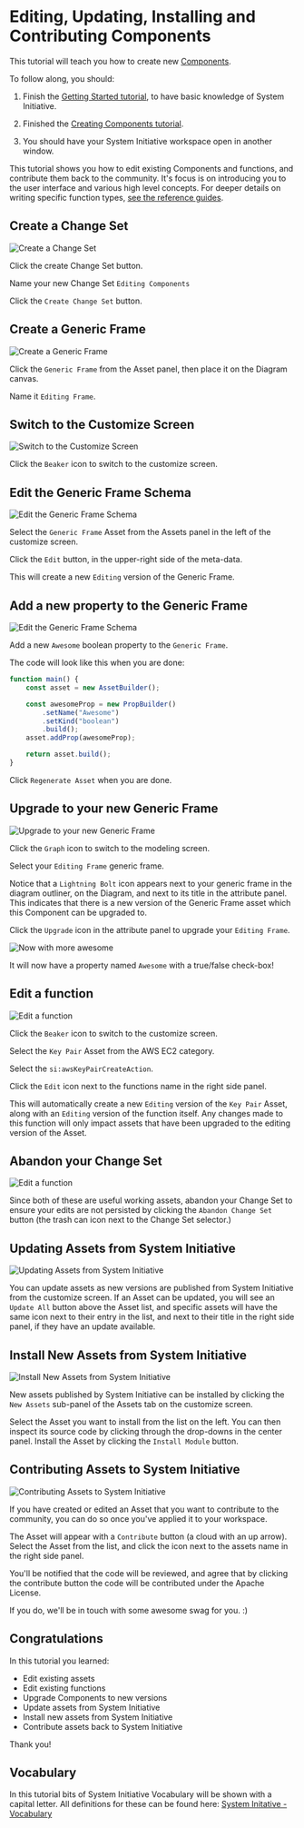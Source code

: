 # Editing, Updating, Installing and Contributing Components

This tutorial will teach you how to create new
[Components](/reference/vocabulary#Components).

To follow along, you should:

1. Finish the [Getting Started tutorial](./getting-started), to have basic
   knowledge of System Initiative.

2. Finished the [Creating Components tutorial](./creating-components.md).

3. You should have your System Initiative workspace open in another window.


This tutorial shows you how to edit existing Components and functions, and
contribute them back to the community. It's focus is on introducing you to the
user interface and various high level concepts. For deeper details on writing
specific function types, [see the reference guides](../reference/index.md).

## Create a Change Set

![Create a Change Set](./editing-components-and-contributing/create-change-set.png)

Click the create Change Set button.

Name your new Change Set `Editing Components`

Click the `Create Change Set` button.

## Create a Generic Frame

![Create a Generic Frame](./editing-components-and-contributing/create-a-generic-frame.png)

Click the `Generic Frame` from the Asset panel, then place it on the Diagram canvas.

Name it `Editing Frame`.

## Switch to the Customize Screen

![Switch to the Customize Screen](./editing-components-and-contributing/switch-to-customize-screen.png)

Click the `Beaker` icon to switch to the customize screen.

## Edit the Generic Frame Schema

![Edit the Generic Frame Schema](./editing-components-and-contributing/edit-the-generic-frame-schema.png)

Select the `Generic Frame` Asset from the Assets panel in the left of the customize screen.

Click the `Edit` button, in the upper-right side of the meta-data.

This will create a new `Editing` version of the Generic Frame.

## Add a new property to the Generic Frame

![Edit the Generic Frame Schema](./editing-components-and-contributing/add-a-new-property-to-the-generic-frame.png)

Add a new `Awesome` boolean property to the `Generic Frame`.

The code will look like this when you are done:

```typescript
function main() {
    const asset = new AssetBuilder();

    const awesomeProp = new PropBuilder()
        .setName("Awesome")
        .setKind("boolean")
        .build();
    asset.addProp(awesomeProp);

    return asset.build();
}
```

Click `Regenerate Asset` when you are done.

## Upgrade to your new Generic Frame

![Upgrade to your new Generic Frame](./editing-components-and-contributing/upgrade-to-your-new-generic-frame.png)

Click the `Graph` icon to switch to the modeling screen.

Select your `Editing Frame` generic frame.

Notice that a `Lightning Bolt` icon appears next to your generic frame in the
diagram outliner, on the Diagram, and next to its title in the attribute panel.
This indicates that there is a new version of the Generic Frame asset which
this Component can be upgraded to.

Click the `Upgrade` icon in the attribute panel to upgrade your `Editing Frame`.

![Now with more awesome](./editing-components-and-contributing/now-with-more-awesome.png)

It will now have a property named `Awesome` with a true/false check-box!

## Edit a function

![Edit a function](./editing-components-and-contributing/edit-a-function.png)

Click the `Beaker` icon to switch to the customize screen.

Select the `Key Pair` Asset from the AWS EC2 category.

Select the `si:awsKeyPairCreateAction`.

Click the `Edit` icon next to the functions name in the right side panel.

This will automatically create a new `Editing` version of the `Key Pair` Asset,
along with an `Editing` version of the function itself. Any changes made to
this function will only impact assets that have been upgraded to the editing
version of the Asset.

## Abandon your Change Set

![Edit a function](./editing-components-and-contributing/abandon-change-set.png)

Since both of these are useful working assets, abandon your Change Set to
ensure your edits are not persisted by clicking the `Abandon Change Set` button
(the trash can icon next to the Change Set selector.)

## Updating Assets from System Initiative

![Updating Assets from System Initiative](./editing-components-and-contributing/updating-assets-from-system-initiative.png)

You can update assets as new versions are published from System Initiative from
the customize screen. If an Asset can be updated, you will see an `Update All`
button above the Asset list, and specific assets will have the same icon next
to their entry in the list, and next to their title in the right side panel, if
they have an update available.

## Install New Assets from System Initiative

![Install New Assets from System Initiative](./editing-components-and-contributing/install-new-assets-from-system-initiative.png)

New assets published by System Initiative can be installed by clicking the
`New Assets` sub-panel of the Assets tab on the customize screen.

Select the Asset you want to install from the list on the left. You can then
inspect its source code by clicking through the drop-downs in the center panel.
Install the Asset by clicking the `Install Module` button.

## Contributing Assets to System Initiative

![Contributing Assets to System Initiative](./editing-components-and-contributing/contributing-assets-to-system-initiative.png)

If you have created or edited an Asset that you want to contribute to the community,
you can do so once you've applied it to your workspace.

The Asset will appear with a `Contribute` button (a cloud with an up arrow).
Select the Asset from the list, and click the icon next to the assets name in
the right side panel.

You'll be notified that the code will be reviewed, and agree that by clicking the
contribute button the code will be contributed under the Apache License.

If you do, we'll be in touch with some awesome swag for you. :)

## Congratulations

In this tutorial you learned:

- Edit existing assets
- Edit existing functions
- Upgrade Components to new versions
- Update assets from System Initiative
- Install new assets from System Initiative
- Contribute assets back to System Initiative

Thank you!

## Vocabulary
In this tutorial bits of System Initiative Vocabulary will be shown with a capital letter. 
All definitions for these can be found here: [System Initative - Vocabulary](https://docs.systeminit.com/reference/vocabulary) 